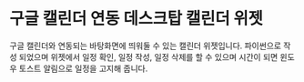 # 구글 캘린더 연동 데스크탑 캘린더 위젯

구글 캘린더와 연동되는 바탕화면에 띄워둘 수 있는 캘린더 위젯입니다.
파이썬으로 작성 되었으며 위젯에서 일정 확인, 일정 작성, 일정 삭제를 할 수 있으며 시간이 되면 윈도우 토스트 알림으로 일정을 고지해 줍니다.

